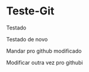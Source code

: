 # Teste-Git

Testado

Testado de novo

Mandar pro github modificado


Modificar outra vez pro githubi
